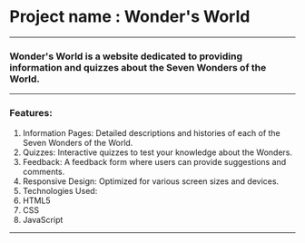 # Project name : Wonder's World
---
### Wonder's World is a website dedicated to providing information and quizzes about the Seven Wonders of the World.
---
### Features:
1. Information Pages: Detailed descriptions and histories of each of the Seven Wonders of the World.
2. Quizzes: Interactive quizzes to test your knowledge about the Wonders.
3. Feedback: A feedback form where users can provide suggestions and comments.
4. Responsive Design: Optimized for various screen sizes and devices.
5. Technologies Used:
   <li>HTML5</li>
   <li>CSS</li>
   <li>JavaScript</li>
---
## 
